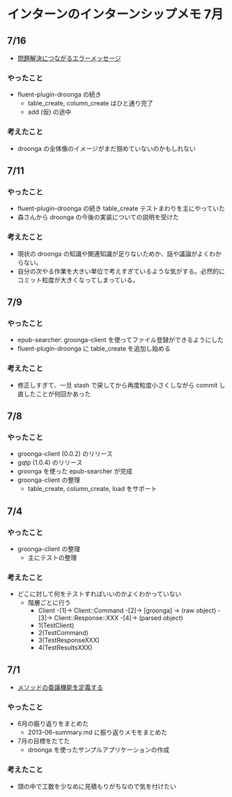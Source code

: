 # インターンのインターンシップメモ 7月

## 7/16
- [問題解決につながるエラーメッセージ](http://www.clear-code.com/blog/2009/4/10.html)

### やったこと
- fluent-plugin-droonga の続き
    - table_create, column_create はひと通り完了
    - add (仮) の途中

### 考えたこと
- droonga の全体像のイメージがまだ掴めていないのかもしれない

## 7/11

### やったこと
- fluent-plugin-droonga の続き table_create テストまわりを主にやっていた
- 森さんから droonga の今後の実装についての説明を受けた

### 考えたこと
- 現状の droonga の知識や関連知識が足りないためか、話や議論がよくわからない。
- 自分の次やる作業を大きい単位で考えすぎているような気がする。必然的にコミット粒度が大きくなってしまっている。

## 7/9

### やったこと
- epub-searcher: groonga-client を使ってファイル登録ができるようにした
- fluent-plugin-droonga に table_create を追加し始める

### 考えたこと
- 修正しすぎて、一旦 stash で戻してから再度粒度小さくしながら commit し直したことが何回かあった

## 7/8

### やったこと
- groonga-client (0.0.2) のリリース
- gqtp (1.0.4) のリリース
- groonga を使った epub-searcher が完成
- groonga-client の整理
    - table_create, column_create, load をサポート

## 7/4

### やったこと
- groonga-client の整理
    - 主にテストの整理

### 考えたこと
- どこに対して何をテストすればいいのかよくわかっていない
    - 階層ごとに行う
        - Client -[1]-> Client::Command -[2]-> [groonga] -> (raw object) -[3]-> Client::Response::XXX -[4]-> (parsed object)
        - 1(TestClient)
        - 2(TestCommand)
        - 3(TestResponseXXX)
        - 4(TestResultsXXX)

## 7/1
- [メソッドの委譲機能を定義する](http://magazine.rubyist.net/?0012-BundledLibraries)

### やったこと
- 6月の振り返りをまとめた
    - 2013-06-summary.md に振り返りメモをまとめた
- 7月の目標をたてた
    - droonga を使ったサンプルアプリケーションの作成

### 考えたこと
- 頭の中で工数を少なめに見積もりがちなので気を付けたい

